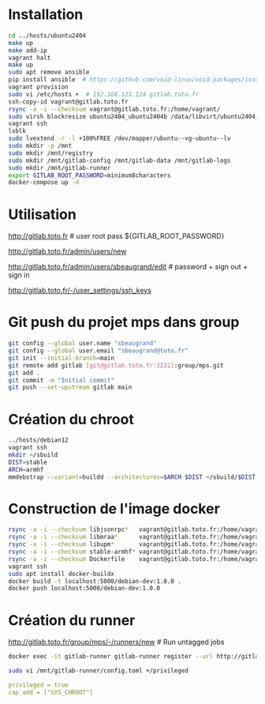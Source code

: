 # Installation
```sh
cd ../hosts/ubuntu2404
make up
make add-ip
vagrant halt
make up
sudo apt remove ansible
pip install ansible  # https://github.com/void-linux/void-packages/issues/47483
vagrant provision
sudo vi /etc/hosts +  # 192.168.121.124 gitlab.toto.fr
ssh-copy-id vagrant@gitlab.toto.fr
rsync -a -i --checksum vagrant@gitlab.toto.fr:/home/vagrant/
sudo virsh blockresize ubuntu2404_ubuntu2404b /data/libvirt/ubuntu2404_ubuntu2404b.img 64G
vagrant ssh
lsblk
sudo lvextend -r -l +100%FREE /dev/mapper/ubuntu--vg-ubuntu--lv
sudo mkdir -p /mnt
sudo mkdir /mnt/registry
sudo mkdir /mnt/gitlab-config /mnt/gitlab-data /mnt/gitlab-logs
sudo mkdir /mnt/gitlab-runner
export GITLAB_ROOT_PASSWORD=minimum8characters
docker-compose up -d
```

# Utilisation
http://gitlab.toto.fr  # user root pass ${GITLAB_ROOT_PASSWORD}

http://gitlab.toto.fr/admin/users/new

http://gitlab.toto.fr/admin/users/sbeaugrand/edit  # password + sign out + sign in

http://gitlab.toto.fr/-/user_settings/ssh_keys

# Git push du projet mps dans group
```sh
git config --global user.name "sbeaugrand"
git config --global user.email "sbeaugrand@toto.fr"
git init --initial-branch=main
git remote add gitlab [git@gitlab.toto.fr:2222]:group/mps.git
git add .
git commit -m "Initial commit"
git push --set-upstream gitlab main
```

# Création du chroot
```sh
../hosts/debian12
vagrant ssh
mkdir ~/sbuild
DIST=stable
ARCH=armhf
mmdebstrap --variant=buildd --architectures=$ARCH $DIST ~/sbuild/$DIST-$ARCH.tar.xz --include=automake,cmake,debhelper,fakeroot,pkg-config,lintian,dose-distcheck,apt-utils,libargtable2-dev,libcurl4-openssl-dev,libjsoncpp-dev,libmicrohttpd-dev,libmpdclient-dev,liblirc-dev /etc/apt/sources.list
```

# Construction de l'image docker
```sh
rsync -a -i --checksum libjsonrpc*   vagrant@gitlab.toto.fr:/home/vagrant/
rsync -a -i --checksum libmraa*      vagrant@gitlab.toto.fr:/home/vagrant/
rsync -a -i --checksum libupm*       vagrant@gitlab.toto.fr:/home/vagrant/
rsync -a -i --checksum stable-armhf* vagrant@gitlab.toto.fr:/home/vagrant/
rsync -a -i --checksum Dockerfile    vagrant@gitlab.toto.fr:/home/vagrant/
vagrant ssh
sudo apt install docker-buildx
docker build -t localhost:5000/debian-dev:1.0.0 .
docker push localhost:5000/debian-dev:1.0.0
```

# Création du runner
http://gitlab.toto.fr/group/mps/-/runners/new  # Run untagged jobs
```sh
docker exec -it gitlab-runner gitlab-runner register --url http://gitlab.toto.fr --executor docker --docker-image "localhost:5000/debian-dev:1.0.0" --token ...
```
```sh
sudo vi /mnt/gitlab-runner/config.toml +/privileged
```
```yml
privileged = true
cap_add = ["SYS_CHROOT"]
```
